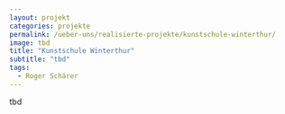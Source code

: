 ```yaml
---
layout: projekt
categories: projekte
permalink: /ueber-uns/realisierte-projekte/kunstschule-winterthur/
image: tbd
title: "Kunstschule Winterthur"
subtitle: "tbd"
tags:
  - Roger Schärer
---
```

 tbd

